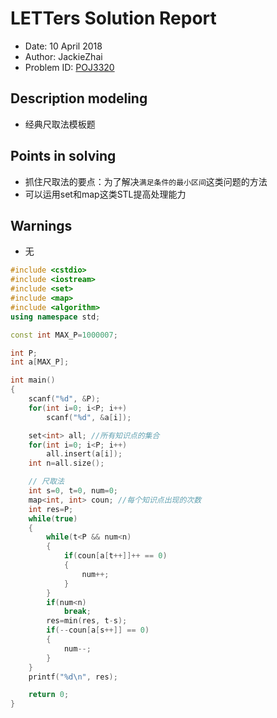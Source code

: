 # LETTers Solution Report

- Date: 10 April 2018
- Author: JackieZhai
- Problem ID: [POJ3320](http://poj.org/problem?id=3320) 

## Description modeling

- 经典尺取法模板题

## Points in solving

- 抓住尺取法的要点：为了解决`满足条件的最小区间`这类问题的方法
- 可以运用set和map这类STL提高处理能力

## Warnings

- 无

```c++
#include <cstdio>
#include <iostream>
#include <set>
#include <map>
#include <algorithm>
using namespace std;

const int MAX_P=1000007;

int P;
int a[MAX_P];

int main()
{
	scanf("%d", &P);
	for(int i=0; i<P; i++)
		scanf("%d", &a[i]);

	set<int> all; //所有知识点的集合
	for(int i=0; i<P; i++)
		all.insert(a[i]);
	int n=all.size();

	// 尺取法
	int s=0, t=0, num=0;
	map<int, int> coun; //每个知识点出现的次数
	int res=P;
	while(true)
	{
		while(t<P && num<n)
		{
			if(coun[a[t++]]++ == 0)
			{
				num++;
			}
		}
		if(num<n)
			break;
		res=min(res, t-s);
		if(--coun[a[s++]] == 0)
		{
			num--;
		}
	}
	printf("%d\n", res);

	return 0;
}
```
